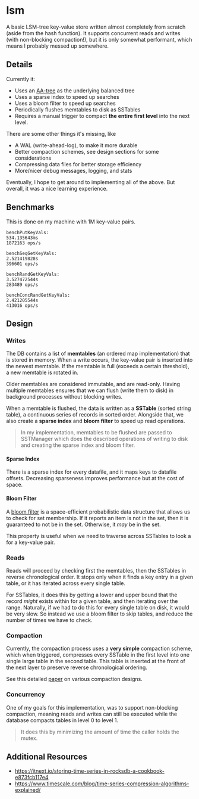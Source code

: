 # lsm

A basic LSM-tree key-value store written almost completely from scratch (aside from the hash function). It supports concurrent reads and writes (with non-blocking compaction!), but it is only somewhat performant, which means I probably messed up somewhere.

## Details

Currently it:

-   Uses an [AA-tree](https://user.it.uu.se/~arnea/ps/simp.pdf) as the underlying balanced tree
-   Uses a sparse index to speed up searches
-   Uses a bloom filter to speed up searches
-   Periodically flushes memtables to disk as SSTables
-   Requires a manual trigger to compact **the entire first level** into the next level.

There are some other things it's missing, like

-   A WAL (write-ahead-log), to make it more durable
-   Better compaction schemes, see design sections for some considerations
-   Compressing data files for better storage efficiency
-   More/nicer debug messages, logging, and stats

Eventually, I hope to get around to implementing all of the above. But overall, it was a nice learning experience.

## Benchmarks

This is done on my machine with 1M key-value pairs.

```
benchPutKeyVals:
534.135643ms
1872163 ops/s

benchSeqGetKeyVals:
2.521419828s
396601 ops/s

benchRandGetKeyVals:
3.527472544s
283489 ops/s

benchConcRandGetKeyVals:
2.421205544s
413016 ops/s
```

## Design

### Writes

The DB contains a list of **memtables** (an ordered map implementation) that is stored in memory. When a write occurs, the key-value pair is inserted into the newest memtable. If the memtable is full (exceeds a certain threshold), a new memtable is rotated in.

Older memtables are considered immutable, and are read-only. Having multiple memtables ensures that we can flush (write them to disk) in background processes without blocking writes.

When a memtable is flushed, the data is written as a **SSTable** (sorted string table), a continuous series of records in sorted order. Alongside that, we also create a **sparse index** and **bloom filter** to speed up read operations.

> In my implementation, memtables to be flushed are passed to SSTManager which does the described operations of writing to disk and creating the sparse index and bloom filter.

<!-- TODO: Insert diagram here on record format. -->

<!-- TODO: Insert diagram here on data flow. -->

#### Sparse Index

There is a sparse index for every datafile, and it maps keys to datafile offsets. Decreasing sparseness improves performance but at the cost of space.

<!-- TODO: Insert diagram here. -->

#### Bloom Filter

A [bloom filter](https://en.wikipedia.org/wiki/Bloom_filter) is a space-efficient probabilistic data structure that allows us to check for set membership. If it reports an item is not in the set, then it is guaranteed to not be in the set. Otherwise, it _may_ be in the set.

This property is useful when we need to traverse across SSTables to look a for a key-value pair.

<!-- TODO: Insert diagram here. -->

### Reads

Reads will proceed by checking first the memtables, then the SSTables in reverse chronological order. It stops only when it finds a key entry in a given table, or it has iterated across every single table.

For SSTables, it does this by getting a lower and upper bound that the record _might_ exists within for a given table, and then iterating over the range. Naturally, if we had to do this for every single table on disk, it would be very slow. So instead we use a bloom filter to skip tables, and reduce the number of times we have to check.

<!-- TODO: Insert diagram here. -->

### Compaction

Currently, the compaction process uses a **very simple** compaction scheme, which when triggered, compresses every SSTable in the first level into one single large table in the second table. This table is inserted at the front of the next layer to preserve reverse chronological ordering.

See this detailed [paper](https://arxiv.org/pdf/2202.04522.pdf) on various compaction designs.

### Concurrency

One of my goals for this implementation, was to support non-blocking compaction, meaning reads and writes can still be executed while the database compacts tables in level 0 to level 1.

> It does this by minimizing the amount of time the caller holds the mutex.

<!-- TODO: Insert diagram here. -->

## Additional Resources

-   https://itnext.io/storing-time-series-in-rocksdb-a-cookbook-e873fcb117e4
-   https://www.timescale.com/blog/time-series-compression-algorithms-explained/
